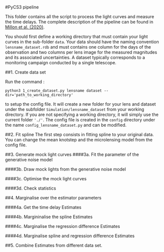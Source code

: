 #PyCS3 pipeline

This folder contains all the script to process the light curves and measure the time delays. The complete description of the pipeline can be found in [Millon et al. (2020)](https://arxiv.org/abs/2002.05736).

You should first define a working directory that must contain your light curves in the sub-folder `data`. 
Your data should have the naming convention `lensname_dataset.rdb` and must contains one column for the days of the observation and two columns per lens image for the measured magnitudes and its associated uncertainties. A dataset typically corresponds to a monitoring campaign conducted by a single telescope.  

##1. Create data set 

Run the command : 

`python3 1_create_dataset.py lensname dataset --dir='path_to_working_directory'`

to setup the config file. It will create a new folder for your lens and dataset under the subfolder `Simulation/lensname_dataset` from your working directory. If you are not specifying a working directory, it will simply use the current folder `'./'`. The config file is created in the `config` directory under the name `config_lensname_dataset.py` and can be modified. 

##2. Fit spline 
The first step consists in fitting spline to your original data. You can change the mean knotstep and the microlensing model from the config file.

##3. Generate mock light curves
####3a. Fit the parameter of the generative noise model 

####3b. Draw mock lights from the generative noise model 

####3c. Optimise the mock light curves 

####3d. Check statistics 

##4. Marginalise over the estimator parameters

####4a. Get the time delay Estimates 

####4b. Margininalise the spline Estimates 

####4c. Marginalise the regression difference Estimates

####4d. Marginalise spline and regression difference Estimates 

##5. Combine Estimates from different data set. 
